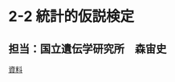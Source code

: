 # 2-2 統計的仮説検定 

## 担当：国立遺伝学研究所　森宙史

[資料](https://github.com/genome-sci/python_bioinfo_2023/blob/main/2-2/StatisticalHypothesisTesting2023.ipynb)

